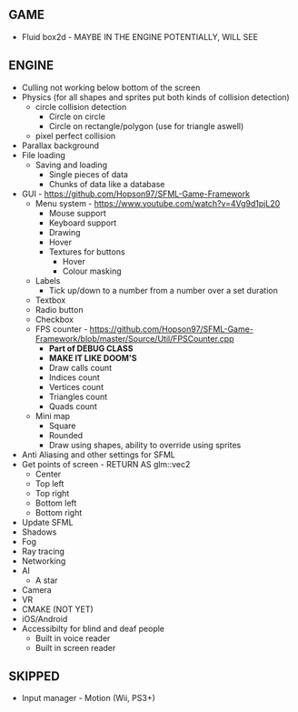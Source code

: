 GAME
-----------------------------------------------------------------
* Fluid box2d - MAYBE IN THE ENGINE POTENTIALLY, WILL SEE


ENGINE
-----------------------------------------------------------------
* Culling not working below bottom of the screen
* Physics (for all shapes and sprites put both kinds of collision detection)
    - circle collision detection
        - Circle on circle
        - Circle on rectangle/polygon (use for triangle aswell)
    - pixel perfect collision
* Parallax background
* File loading
    - Saving and loading
        - Single pieces of data
        - Chunks of data like a database
* GUI - https://github.com/Hopson97/SFML-Game-Framework
    - Menu system - https://www.youtube.com/watch?v=4Vg9d1pjL20
        - Mouse support
        - Keyboard support
        - Drawing
        - Hover
        - Textures for buttons
            - Hover
            - Colour masking
    - Labels
        - Tick up/down to a number from a number over a set duration
    - Textbox
    - Radio button
    - Checkbox
    - FPS counter - https://github.com/Hopson97/SFML-Game-Framework/blob/master/Source/Util/FPSCounter.cpp
        - **Part of DEBUG CLASS**
        - **MAKE IT LIKE DOOM'S**
        - Draw calls count
        - Indices count
        - Vertices count
        - Triangles count
        - Quads count
    - Mini map
        - Square
        - Rounded
        - Draw using shapes, ability to override using sprites
* Anti Aliasing and other settings for SFML
* Get points of screen - RETURN AS glm::vec2
    - Center
    - Top left
    - Top right
    - Bottom left
    - Bottom right
* Update SFML
* Shadows
* Fog
* Ray tracing
* Networking
* AI
    - A star
* Camera
* VR
* CMAKE (NOT YET)
* iOS/Android
* Accessibilty for blind and deaf people
    - Built in voice reader
    - Built in screen reader


SKIPPED
-----------------------------------------------------------------
* Input manager - Motion (Wii, PS3+)
